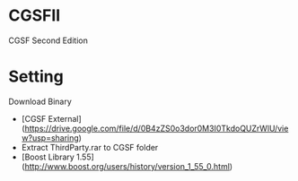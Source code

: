 # CGSFII
CGSF Second Edition
# Setting
Download Binary
* [CGSF External] (https://drive.google.com/file/d/0B4zZS0o3dor0M3I0TkdoQUZrWlU/view?usp=sharing)
* Extract ThirdParty.rar to CGSF folder
* [Boost Library 1.55] (http://www.boost.org/users/history/version_1_55_0.html)